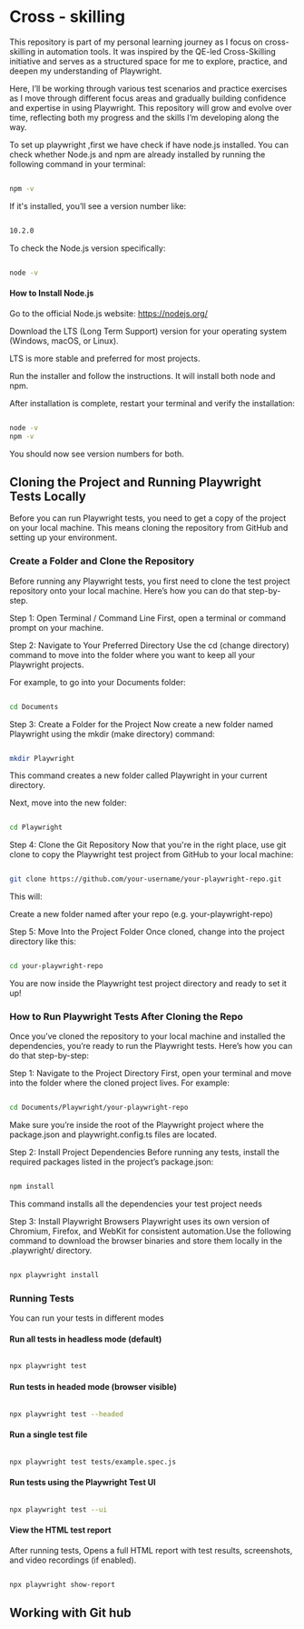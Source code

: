 # Cross - skilling 

This repository is part of my personal learning journey as I focus on cross-skilling in automation tools. It was inspired by the QE-led Cross-Skilling initiative and serves as a structured space for me to explore, practice, and deepen my understanding of Playwright.

Here, I’ll be working through various test scenarios and practice exercises as I move through different focus areas and gradually building confidence and expertise in using Playwright. This repository will grow and evolve over time, reflecting both my progress and the skills I’m developing along the way.



To set up playwright ,first we have check if have node.js installed. You can check whether Node.js and npm are already installed by running the following command in your terminal:

```bash

npm -v
```
If it's installed, you’ll see a version number like:

```bash

10.2.0
```
To check the Node.js version specifically:

```bash

node -v
```

#### How to Install Node.js
Go to the official Node.js website:
https://nodejs.org/

Download the LTS (Long Term Support) version for your operating system (Windows, macOS, or Linux).

LTS is more stable and preferred for most projects.

Run the installer and follow the instructions. It will install both node and npm.

After installation is complete, restart your terminal and verify the installation:

```bash

node -v
npm -v
```
You should now see version numbers for both.





## Cloning the Project and Running Playwright Tests Locally
Before you can run Playwright tests, you need to get a copy of the project on your local machine. This means cloning the repository from GitHub and setting up your environment.


### Create a Folder and Clone the Repository
Before running any Playwright tests, you first need to clone the test project repository onto your local machine. Here’s how you can do that step-by-step.

 Step 1: Open Terminal / Command Line
First, open a terminal or command prompt on your machine.


Step 2: Navigate to Your Preferred Directory
Use the cd (change directory) command to move into the folder where you want to keep all your Playwright projects.

For example, to go into your Documents folder:

```bash

cd Documents
```


Step 3: Create a Folder for the Project
Now create a new folder named Playwright using the mkdir (make directory) command:

```bash

mkdir Playwright
```
This command creates a new folder called Playwright in your current directory.

Next, move into the new folder:

```bash

cd Playwright
```
Step 4: Clone the Git Repository
Now that you're in the right place, use git clone to copy the Playwright test project from GitHub to your local machine:

```bash

git clone https://github.com/your-username/your-playwright-repo.git

```


This will:

Create a new folder named after your repo (e.g. your-playwright-repo)



 Step 5: Move Into the Project Folder
Once cloned, change into the project directory like this:

```bash

cd your-playwright-repo
```
You are now inside the Playwright test project directory and ready to set it up!

### How to Run Playwright Tests After Cloning the Repo
Once you’ve cloned the repository to your local machine and installed the dependencies, you’re ready to run the Playwright tests. Here’s how you can do that step-by-step:

Step 1: Navigate to the Project Directory
First, open your terminal and move into the folder where the cloned project lives. For example:

```bash

cd Documents/Playwright/your-playwright-repo
```
Make sure you’re inside the root of the Playwright project where the package.json and playwright.config.ts files are located.

Step 2: Install Project Dependencies
Before running any tests, install the required packages listed in the project’s package.json:

```bash

npm install
```
This command installs all the  dependencies your test project needs



Step 3: Install Playwright Browsers
Playwright uses its own version of Chromium, Firefox, and WebKit for consistent automation.Use the following command to download the browser binaries and store them locally in the .playwright/ directory.


```bash

npx playwright install
```



###  Running Tests
You can run your tests in different modes 

#### Run all tests in headless mode (default)
```bash

npx playwright test
```

#### Run tests in headed mode (browser visible)
```bash

npx playwright test --headed
````


#### Run a single test file

```bash

npx playwright test tests/example.spec.js
```


#### Run tests using the Playwright Test UI

```bash

npx playwright test --ui
```


#### View the HTML test report
After running tests, Opens a full HTML report with test results, screenshots, and video recordings (if enabled).

```bash

npx playwright show-report
```




## Working with Git hub 




